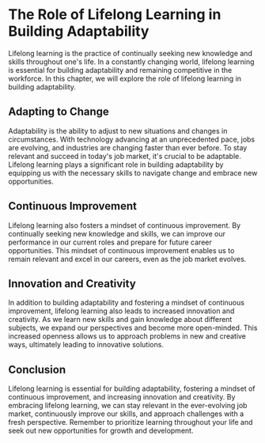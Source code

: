The Role of Lifelong Learning in Building Adaptability
==============================================================================================

Lifelong learning is the practice of continually seeking new knowledge and skills throughout one's life. In a constantly changing world, lifelong learning is essential for building adaptability and remaining competitive in the workforce. In this chapter, we will explore the role of lifelong learning in building adaptability.

Adapting to Change
------------------

Adaptability is the ability to adjust to new situations and changes in circumstances. With technology advancing at an unprecedented pace, jobs are evolving, and industries are changing faster than ever before. To stay relevant and succeed in today's job market, it's crucial to be adaptable. Lifelong learning plays a significant role in building adaptability by equipping us with the necessary skills to navigate change and embrace new opportunities.

Continuous Improvement
----------------------

Lifelong learning also fosters a mindset of continuous improvement. By continually seeking new knowledge and skills, we can improve our performance in our current roles and prepare for future career opportunities. This mindset of continuous improvement enables us to remain relevant and excel in our careers, even as the job market evolves.

Innovation and Creativity
-------------------------

In addition to building adaptability and fostering a mindset of continuous improvement, lifelong learning also leads to increased innovation and creativity. As we learn new skills and gain knowledge about different subjects, we expand our perspectives and become more open-minded. This increased openness allows us to approach problems in new and creative ways, ultimately leading to innovative solutions.

Conclusion
----------

Lifelong learning is essential for building adaptability, fostering a mindset of continuous improvement, and increasing innovation and creativity. By embracing lifelong learning, we can stay relevant in the ever-evolving job market, continuously improve our skills, and approach challenges with a fresh perspective. Remember to prioritize learning throughout your life and seek out new opportunities for growth and development.
